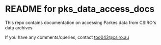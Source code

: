 README for pks\_data\_access\_docs
====================

This repo contains documentation on accessing Parkes 
data from CSIRO's data archives

If you have any comments/queries, contact too043@csiro.au

